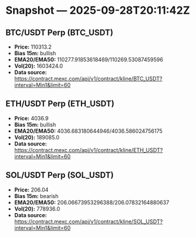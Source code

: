 # Snapshot — 2025-09-28T20:11:42Z

## BTC/USDT Perp (BTC_USDT)
- **Price:** 110313.2
- **Bias 15m:** bullish
- **EMA20/EMA50:** 110277.91853618469/110269.53087459596
- **Vol(20):** 1603424.0
- **Data source:** https://contract.mexc.com/api/v1/contract/kline/BTC_USDT?interval=Min1&limit=60

## ETH/USDT Perp (ETH_USDT)
- **Price:** 4036.9
- **Bias 15m:** bullish
- **EMA20/EMA50:** 4036.683180644946/4036.586024756175
- **Vol(20):** 189085.0
- **Data source:** https://contract.mexc.com/api/v1/contract/kline/ETH_USDT?interval=Min1&limit=60

## SOL/USDT Perp (SOL_USDT)
- **Price:** 206.04
- **Bias 15m:** bearish
- **EMA20/EMA50:** 206.06673953296388/206.07832164880637
- **Vol(20):** 778936.0
- **Data source:** https://contract.mexc.com/api/v1/contract/kline/SOL_USDT?interval=Min1&limit=60
